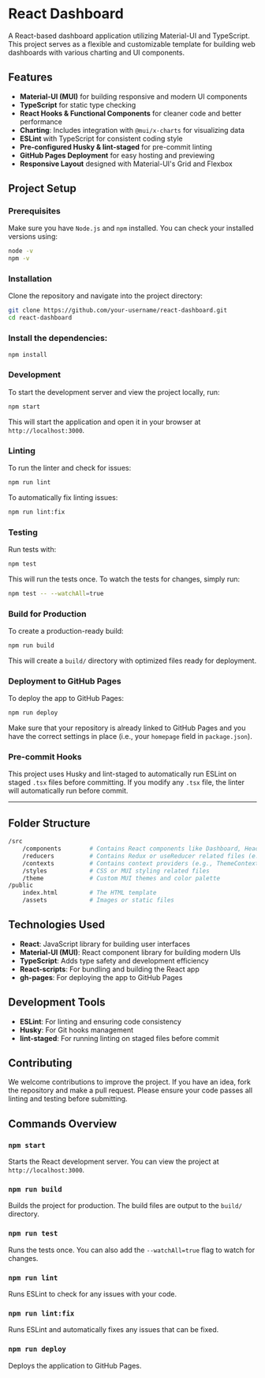 # React Dashboard

A React-based dashboard application utilizing Material-UI and TypeScript. This project serves as a flexible and customizable template for building web dashboards with various charting and UI components.

## Features

- **Material-UI (MUI)** for building responsive and modern UI components
- **TypeScript** for static type checking
- **React Hooks & Functional Components** for cleaner code and better performance
- **Charting**: Includes integration with `@mui/x-charts` for visualizing data
- **ESLint** with TypeScript for consistent coding style
- **Pre-configured Husky & lint-staged** for pre-commit linting
- **GitHub Pages Deployment** for easy hosting and previewing
- **Responsive Layout** designed with Material-UI's Grid and Flexbox

## Project Setup

### Prerequisites

Make sure you have `Node.js` and `npm` installed. You can check your installed versions using:

```bash
node -v
npm -v
```

### Installation

Clone the repository and navigate into the project directory:

```bash
git clone https://github.com/your-username/react-dashboard.git
cd react-dashboard
```

### Install the dependencies:

```bash
npm install
```

### Development

To start the development server and view the project locally, run:

```bash
npm start
```

This will start the application and open it in your browser at `http://localhost:3000`.

### Linting

To run the linter and check for issues:

```bash
npm run lint
```

To automatically fix linting issues:

```bash
npm run lint:fix
```

### Testing

Run tests with:

```bash
npm test
```

This will run the tests once. To watch the tests for changes, simply run:

```bash
npm test -- --watchAll=true
```

### Build for Production

To create a production-ready build:

```bash
npm run build
```

This will create a `build/` directory with optimized files ready for deployment.

### Deployment to GitHub Pages

To deploy the app to GitHub Pages:

```bash
npm run deploy
```

Make sure that your repository is already linked to GitHub Pages and you have the correct settings in place (i.e., your `homepage` field in `package.json`).

### Pre-commit Hooks

This project uses Husky and lint-staged to automatically run ESLint on staged `.tsx` files before committing. If you modify any `.tsx` file, the linter will automatically run before commit.

---

## Folder Structure

```bash
/src
    /components        # Contains React components like Dashboard, Header, Footer, etc.
    /reducers          # Contains Redux or useReducer related files (e.g., authReducer)
    /contexts          # Contains context providers (e.g., ThemeContext)
    /styles            # CSS or MUI styling related files
    /theme             # Custom MUI themes and color palette
/public
    index.html         # The HTML template
    /assets            # Images or static files

```


## Technologies Used

- **React**: JavaScript library for building user interfaces
- **Material-UI (MUI)**: React component library for building modern UIs
- **TypeScript**: Adds type safety and development efficiency
- **React-scripts**: For bundling and building the React app
- **gh-pages**: For deploying the app to GitHub Pages

## Development Tools

- **ESLint**: For linting and ensuring code consistency
- **Husky**: For Git hooks management
- **lint-staged**: For running linting on staged files before commit

## Contributing

We welcome contributions to improve the project. If you have an idea, fork the repository and make a pull request. Please ensure your code passes all linting and testing before submitting.

## Commands Overview

### `npm start`

Starts the React development server. You can view the project at `http://localhost:3000`.

### `npm run build`

Builds the project for production. The build files are output to the `build/` directory.

### `npm run test`

Runs the tests once. You can also add the `--watchAll=true` flag to watch for changes.

### `npm run lint`

Runs ESLint to check for any issues with your code.

### `npm run lint:fix`

Runs ESLint and automatically fixes any issues that can be fixed.

### `npm run deploy`

Deploys the application to GitHub Pages.
